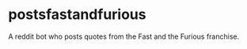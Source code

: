 postsfastandfurious
===================

A reddit bot who posts quotes from the Fast and the Furious franchise.